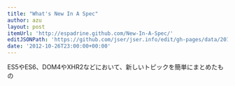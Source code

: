 ```yaml
---
title: "What's New In A Spec"
author: azu
layout: post
itemUrl: 'http://espadrine.github.com/New-In-A-Spec/'
editJSONPath: 'https://github.com/jser/jser.info/edit/gh-pages/data/2012/10/index.json'
date: '2012-10-26T23:00:00+00:00'
---
```

ES5やES6、DOM4やXHR2などにおいて、新しいトピックを簡単にまとめたもの
